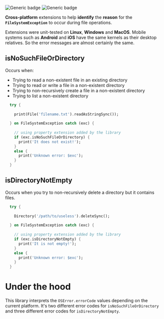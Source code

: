 ![Generic badge](https://img.shields.io/badge/status-draft-red.svg)
![Generic badge](https://img.shields.io/badge/testing_on-Win_|_Mac_|_Linux-blue.svg)


**Cross-platform** extensions to help **identify** the **reason** for the 
**`FileSystemException`** to occur during file operations.

Extensions were unit-tested on **Linux**, **Windows** and **MacOS**. 
Mobile systems such as **Android** and **iOS** have the same kernels 
as their desktop relatives. So the error messages are almost certainly 
the same.


## isNoSuchFileOrDirectory

Occurs when:
- Trying to read a non-existent file in an existing directory
- Trying to read or write a file in a non-existent directory
- Trying to non-recursively create a file in a non-existent directory
- Trying to list a non-existent directory

``` dart
  try {
    
    print(File('filename.txt').readAsStringSync());
    
  } on FileSystemException catch (exc) {
    
    // using property extension added by the library
    if (exc.isNoSuchFileOrDirectory) { 
      print('It does not exist!');
    }
    else {
      print('Unknown error: $exc');
    }
  }
```

## isDirectoryNotEmpty

Occurs when you try to non-recursively delete a directory but it contains files.

``` dart
  try {
    
    Directory('/path/to/useless').deleteSync();
    
  } on FileSystemException catch (exc) {
    
    // using property extension added by the library
    if (exc.isDirectoryNotEmpty) {
      print('It is not empty!');
    }
    else {
      print('Unknown error: $exc');
    }
  }
```

# Under the hood

This library interprets the `OSError.errorCode` values depending on the
current platform. It's two different error codes for `isNoSuchFileOrDirectory` 
and three different error codes for `isDirectoryNotEmpty`. 